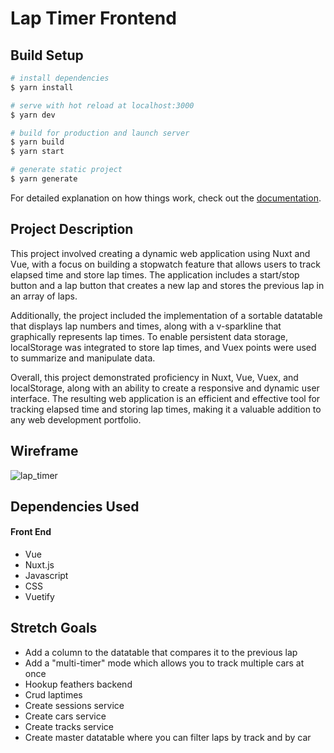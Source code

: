# Lap Timer Frontend

## Build Setup

```bash
# install dependencies
$ yarn install

# serve with hot reload at localhost:3000
$ yarn dev

# build for production and launch server
$ yarn build
$ yarn start

# generate static project
$ yarn generate
```

For detailed explanation on how things work, check out the [documentation](https://nuxtjs.org).

## Project Description

This project involved creating a dynamic web application using Nuxt and Vue, with a focus on building a stopwatch feature that allows users to track elapsed time and store lap times. The application includes a start/stop button and a lap button that creates a new lap and stores the previous lap in an array of laps.

Additionally, the project included the implementation of a sortable datatable that displays lap numbers and times, along with a v-sparkline that graphically represents lap times. To enable persistent data storage, localStorage was integrated to store lap times, and Vuex points were used to summarize and manipulate data.

Overall, this project demonstrated proficiency in Nuxt, Vue, Vuex, and localStorage, along with an ability to create a responsive and dynamic user interface. The resulting web application is an efficient and effective tool for tracking elapsed time and storing lap times, making it a valuable addition to any web development portfolio.

## Wireframe

![lap_timer](https://i.imgur.com/KknPglN.png)

## Dependencies Used

#### Front End
  * Vue
  * Nuxt.js
  * Javascript
  * CSS
  * Vuetify
  
## Stretch Goals

  * Add a column to the datatable that compares it to the previous lap
  * Add a "multi-timer" mode which allows you to track multiple cars at once
  * Hookup feathers backend
  * Crud laptimes
  * Create sessions service
  * Create cars service
  * Create tracks service
  * Create master datatable where you can filter laps by track and by car
